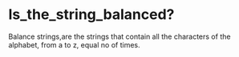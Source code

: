 # Is_the_string_balanced?
Balance strings,are the strings that contain all the characters of the alphabet, from a to z, equal no of times. 

